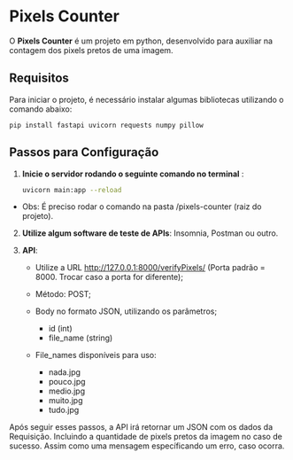 # Pixels Counter

O **Pixels Counter** é um projeto em python, desenvolvido para auxiliar na contagem dos pixels pretos de uma imagem.

## Requisitos

Para iniciar o projeto, é necessário instalar algumas bibliotecas utilizando o comando abaixo: 

    pip install fastapi uvicorn requests numpy pillow

## Passos para Configuração

1. **Inicie o servidor rodando o seguinte comando no terminal** : 

    ```bash
    uvicorn main:app --reload

- Obs: É preciso rodar o comando na pasta /pixels-counter (raiz do projeto).

2. **Utilize algum software de teste de APIs**: Insomnia, Postman ou outro.

3. **API**:
    - Utilize a URL http://127.0.0.1:8000/verifyPixels/ (Porta padrão = 8000. Trocar caso a porta for diferente);
    - Método: POST;
    - Body no formato JSON, utilizando os parâmetros;
        - id (int)
        - file_name (string)

    - File_names disponíveis para uso:
        - nada.jpg
        - pouco.jpg 
        - medio.jpg 
        - muito.jpg 
        - tudo.jpg

Após seguir esses passos, a API irá retornar um JSON com os dados da Requisição. 
Incluindo a quantidade de pixels pretos da imagem no caso de sucesso. 
Assim como uma mensagem específicando um erro, caso ocorra.

